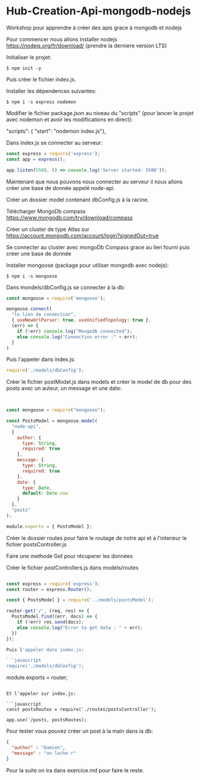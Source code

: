 # Hub-Creation-Api-mongodb-nodejs
Workshop pour apprendre à créer des apis grace à mongodb et nodejs

Pour commencer nous allons installer nodejs https://nodejs.org/fr/download/ (prendre la derniere version LTS)

Initialiser le projet:

<!--sec data-title="Your first command: OS X and Linux" data-id="OSX_Linux_whoami" data-collapse=true ces-->

    $ npm init -y
    
<!--endsec-->

Puis créer le fichier index.js.

Installer les dépendences suivantes:

<!--sec data-title="Your first command: OS X and Linux" data-id="OSX_Linux_whoami" data-collapse=true ces-->

    $ npm i -s express nodemon
    
<!--endsec-->

Modifier le fichier package.json au niveau du "scripts" (pour lancer le projet avec nodemon et avoir les modifications en direct):

"scripts": { "start": "nodemon index.js"},

Dans index.js se connecter au serveur:

```javascript
const express = require('express');
const app = express();

app.listen(5500, () => console.log('Server started: 5500'));
```
Maintenant que nous pouvons nous connecter au serveur il nous allons créer une base de donnée appelé node-api.

Créer un dossier model contenant dbConfig.js à la racine.

Télécharger MongoDb compass https://www.mongodb.com/try/download/compass

Créer un cluster de type Atlas sur https://account.mongodb.com/account/login?signedOut=true

Se connecter au cluster avec mongoDb Compass grace au lien fourni puis créer une base de donnée

Installer mongoose (package pour utiliser mongodb avec nodejs):

<!--sec data-title="Your first command: OS X and Linux" data-id="OSX_Linux_whoami" data-collapse=true ces-->

    $ npm i -s mongoose
    
<!--endsec-->

Dans mondels/dbConfig.js se connecter à la db:

```javascript
const mongoose = require('mongoose');

mongoose.connect(
  "le lien de connection",
  { useNewUrlParser: true, useUnifiedTopology: true },
  (err) => {
    if (!err) console.log("Mongodb connected");
    else console.log("Connection error :" + err);
  }
)
```

Puis l'appeler dans index.js:

```javascript
require('./models/dbConfig');
```

Créer le fichier postModel.js dans models et créer le model de db pour des posts avec un auteur, un message et une date:

```javascript

   
const mongoose = require("mongoose");

const PostsModel = mongoose.model(
  "node-api",
  {
    author: {
      type: String,
      required: true
    },
    message: {
      type: String,
      required: true
    },
    date: {
      type: Date,
      default: Date.now
    }
  },
  "posts"
);

module.exports = { PostsModel };
```

Créer le dossier routes pour faire le routage de notre api et à l'interieur le fichier postsController.js

Faire une methode Get pour récuperer les données

Créer le fichier postControllers.js dans models/routes

```javascript

const express = require('express');
const router = express.Router();

const { PostsModel } = require('../models/postsModel');

router.get('/', (req, res) => {
  PostsModel.find((err, docs) => {
    if (!err) res.send(docs);
    else console.log("Error to get data : " + err);
  })
});

Puis l'appeler dans index.js:

```javascript
require('./models/dbConfig');
```

module.exports = router;

```

Et l'appeler sur index.js: 

```javascript
const postsRoutes = require('./routes/postsController');

app.use('/posts, postsRoutes);
```

Pour tester vous pouvez créer un post à la main dans la db:

```json
{
  "author" : "Damien",
  "message" : "on lache r"
}

```

Pour la suite on ira dans exercice.md pour faire le reste.
